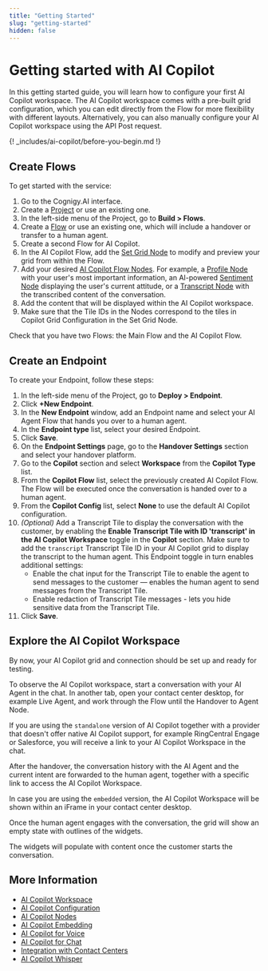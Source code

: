 ```yaml
---
title: "Getting Started"
slug: "getting-started"
hidden: false
---
```


# Getting started with AI Copilot

In this getting started guide, you will learn how to configure your first AI Copilot workspace. 
The AI Copilot workspace comes with a pre-built grid configuration, which you can edit directly from the Flow for more flexibility with different layouts. Alternatively, you can also manually configure your AI Copilot workspace using the API Post request.

{! _includes/ai-copilot/before-you-begin.md !}

## Create Flows

To get started with the service:

1. Go to the Cognigy.AI interface.
2. Create a [Project](../ai/build/projects.md) or use an existing one.
3. In the left-side menu of the Project, go to **Build > Flows**.
4. Create a [Flow](../ai/build/flows/overview.md) or use an existing one, which will include a handover or transfer to a human agent.
5. Create a second Flow for AI Copilot.
6. In the AI Copilot Flow, add the [Set Grid Node](../ai/build/node-reference/ai-copilot/set-grid.md) to modify and preview your grid from within the Flow. 
7. Add your desired [AI Copilot Flow Nodes](../ai/build/node-reference/ai-copilot/overview.md). For example, a [Profile Node](../ai/build/node-reference/ai-copilot/identity-tile.md) with your user's most important information, an AI-powered [Sentiment Node](../ai/build/node-reference/ai-copilot/sentiment-tile.md) displaying the user's current attitude, or a [Transcript Node](../ai/build/node-reference/ai-copilot/transcript-tile.md) with the transcribed content of the conversation.
8. Add the content that will be displayed within the AI Copilot workspace.
9. Make sure that the Tile IDs in the Nodes correspond to the tiles in Copilot Grid Configuration in the Set Grid Node.

Check that you have two Flows: the Main Flow and the AI Copilot Flow.

## Create an Endpoint

To create your Endpoint, follow these steps:

1. In the left-side menu of the Project, go to **Deploy > Endpoint**.
2. Click **+New Endpoint**. 
3. In the **New Endpoint** window, add an Endpoint name and select your AI Agent Flow that hands you over to a human agent. 
4. In the **Endpoint type** list, select your desired Endpoint.
5. Click **Save**. 
6. On the **Endpoint Settings** page, go to the **Handover Settings** section and select your handover platform.
7. Go to the **Copilot** section and select **Workspace** from the **Copilot Type** list.
8. From the **Copilot Flow** list, select the previously created AI Copilot Flow. The Flow will be executed once the conversation is handed over to a human agent. 
9. From the **Copilot Config** list, select **None** to use the default AI Copilot configuration.
10. _(Optional)_ Add a Transcript Tile to display the conversation with the customer, by enabling the **Enable Transcript Tile with ID 'transcript' in the AI Copilot Workspace** toggle in the **Copilot** section. Make sure to add the `transcript` Transcript Tile ID in your AI Copilot grid to display the transcript to the human agent. This Endpoint toggle in turn enables additional settings:
    - Enable the chat input for the Transcript Tile to enable the agent to send messages to the customer — enables the human agent to send messages from the Transcript Tile.
    - Enable redaction of Transcript Tile messages - lets you hide sensitive data from the Transcript Tile.
11. Click **Save**.

## Explore the AI Copilot Workspace

By now, your AI Copilot grid and connection should be set up and ready for testing.

To observe the AI Copilot workspace, start a conversation with your AI Agent in the chat.
In another tab, open your contact center desktop, for example Live Agent, and work through the Flow until the Handover to Agent Node.

If you are using the `standalone` version of AI Copilot together with a provider that doesn't offer native AI Copilot support, for example RingCentral Engage or Salesforce, you will receive a link to your AI Copilot Workspace in the chat.

After the handover, the conversation history with the AI Agent and the current intent are forwarded to the human agent, together with a specific link to access the AI Copilot Workspace.

In case you are using the `embedded` version, the AI Copilot Workspace will be shown within an iFrame in your contact center desktop.

Once the human agent engages with the conversation, the grid will show an empty state with outlines of the widgets. 

The widgets will populate with content once the customer starts the conversation.

## More Information

- [AI Copilot Workspace](overview.md)
- [AI Copilot Configuration](configuration.md)
- [AI Copilot Nodes](../ai/build/node-reference/ai-copilot/overview.md)
- [AI Copilot Embedding](embedding.md)
- [AI Copilot for Voice](voice/voice-overview.md)
- [AI Copilot for Chat](chat.md)
- [Integration with Contact Centers](contact-center-integration.md)
- [AI Copilot Whisper](../live-agent/assistants/ai-copilot-whisper.md)
